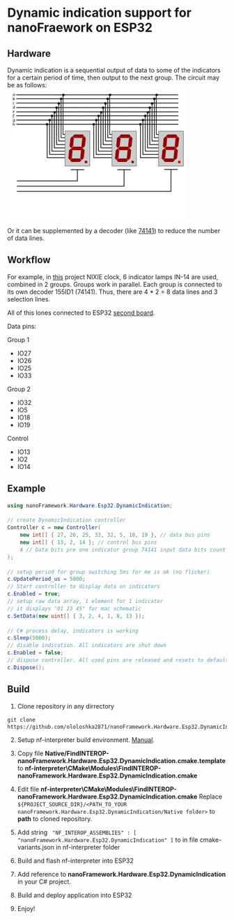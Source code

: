 # Dynamic indication support for nanoFraework on ESP32

## Hardware
Dynamic indication is a sequential output of data to some of the indicators for a certain period of time, then output to the next group.
The circuit may be as follows:
![Scematic](asserts/Dynamic_indication.gif)

Or it can be supplemented by a decoder (like [74141](https://datasheet.octopart.com/NTE74141-NTE-Electronics-datasheet-32009451.pdf)) to reduce the number of data lines.

## Workflow
For example, in [this](https://easyeda.com/Lolka73/Nixie_clock_hw) project NIXIE clock, 6 indicator lamps IN-14 are used, combined in 2 groups. Groups work in parallel. Each group is connected to its own decoder 155ID1 (74141).
Thus, there are 4 * 2 = 8 data lines and 3 selection lines.

All of this lones connected to ESP32 [second board](https://easyeda.com/Lolka73/Nixie_clock_lw_esp32).

Data pins:

Group 1
* IO27
* IO26
* IO25
* IO33

Group 2
* IO32
* IO5
* IO18
* IO19

Control
* IO13
* IO2
* IO14

## Example
```cs
using nanoFramework.Hardware.Esp32.DynamicIndication;

// create DynamicIndication controller
Controller c = new Controller(
    new int[] {	27, 26, 25, 33, 32, 5, 18, 19 }, // data bus pins
    new int[] {	13, 2, 14 }; // control bus pins
    4 // Data bits pre one indicator group 74141 input data bits count
);

// setup period for group switching 5ms for me is ok (no flicker)
c.UpdatePeriod_us = 5000;
// Start controller to display data on indicators
c.Enabled = true;
// setup raw data array, 1 element for 1 indicator
// it displays "01 23 45" for mac schematic
c.SetData(new uint[] { 3, 2, 4, 1, 8, 13 });

// C# process delay, indicators is working
c.Sleep(5000);
// disable indication. All indicators are shut down
c.Enabled = false;
// dispose controller. All used pins are released and resets to default state
c.Dispose();
```

## Build
1. Clone repository in any dirrectory
```
git clone https://github.com/ololoshka2871/nanoFramework.Hardware.Esp32.DynamicIndication.git
```

2. Setup nf-interpreter build environment. [Manual](http://docs.nanoframework.net/articles/getting-started-guides/build-esp32.html).

3. Copy file **Native/FindINTEROP-nanoFramework.Hardware.Esp32.DynamicIndication.cmake.template** to **nf-interpreter\CMake\Modules\FindINTEROP-nanoFramework.Hardware.Esp32.DynamicIndication.cmake**

4. Edit file **nf-interpreter\CMake\Modules\FindINTEROP-nanoFramework.Hardware.Esp32.DynamicIndication.cmake**
Replace `${PROJECT_SOURCE_DIR}/<PATH_TO_YOUR nanoFramework.Hardware.Esp32.DynamicIndication/Native folder>` to **path** to cloned repository.

5. Add string `
"NF_INTEROP_ASSEMBLIES" : [ "nanoFramework.Hardware.Esp32.DynamicIndication" ]` to in file cmake-variants.json in nf-interpreter folder

6. Build and flash nf-interpreter into ESP32

7. Add reference to **nanoFramework.Hardware.Esp32.DynamicIndication** in your C# project.

8. Build and deploy application into ESP32

9. Enjoy!